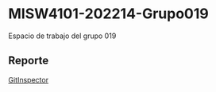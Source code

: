 # MISW4101-202214-Grupo019
Espacio de trabajo del grupo 019
 
## Reporte
[GitInspector](https://misw-4101-practicas.github.io/MISW4101-202214-Grupo019/reports)
